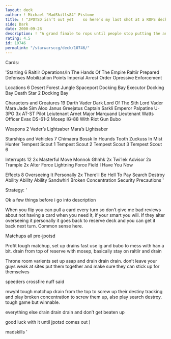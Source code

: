 ```yaml
---
layout: deck
author: ! Michael "MadSkills84" Pistone
title: ! "JPOTSD isn’t out yet    so here’s my last shot at a ROPS deck "
side: Dark
date: 2000-09-28
description: ! "A grand finale to rops until people stop putting the anti rops card in.  Then you can surprise them with this, it’s fast, powerful and effective just like the objective itself."
rating: 4.5
id: 10746
permalink: "/starwarsccg/deck/10746/"
---
```

Cards: 

'Starting  6
Raltiir Operations/In The Hands Of The Empire
Raltiir
Prepared Defenses
Mobilization Points
Imperial Arrest Order
Opressive Enforcement

Locations 6
Desert
Forest
Jungle
Spaceport Docking Bay
Executor Docking Bay
Death Star 2 Docking Bay

Characters and Creatures 19
Darth Vader Dark Lord Of The Sith
Lord Vader
Mara Jade
Sim Aloo
Janus Greejatus
Captain Sarkli
Emperor Palpatine
U-3PO
3x AT-ST Pilot
Leiutenant Arnet
Major Marquand
Lieutenant Watts
Officer Evax
DS-61-2
Mosep
IG-88 With Riot Gun
Bubo

Weapons   2
Vader’s Lightsaber
Mara’s Lightsaber

Starships and Vehicles  7
Chimaera
Bossk In Hounds Tooth
Zuckuss In Mist Hunter
Tempest Scout 1
Tempest Scout 2
Tempest Scout 3
Tempest Scout 6

Interrupts 12
2x Masterful Move
Monnok
Ghhhk
2x Twi’lek Advisor
2x Trample
2x Alter
Force Lightning
Force Field
I Have You Now

Effects 8
Overseeing It Personally
2x There’ll Be Hell To Pay
Search Destroy
Ability Ability Ability
Sandwhirl
Broken Concentration
Security Precautions '

Strategy: '

Ok a few things before i go into description

When you flip you can pull a card every turn so don’t give me bad reviews about not having a card when you need it, if your smart you will.  If they alter overseeing it personally it goes back to reserve deck and you can get it back next turn.  Common sense here.

Matchups all pre-jpotsd

Profit tough matchup, set up drains fast use ig and bubo to mess with han a bit. drain from top of reserve with mosep, basically stay on raltiir and drain

Throne room varients set up asap and drain drain drain.  don’t leave your guys weak at sites put them together and make sure they can stick up for themselves

speeders crossfire nuff said

mwyhl tough matchup drain from the top to screw up their destiny tracking and play broken concentration to screw them up, also play search destroy.  tough game but winnable.

everything else drain drain drain and don’t get beaten up

good luck with it until jpotsd comes out )

madskills '
